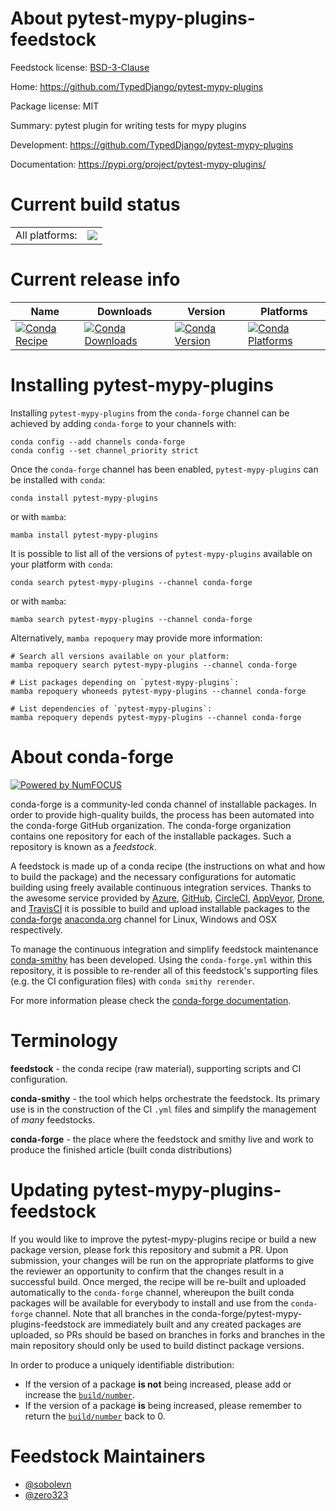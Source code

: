 About pytest-mypy-plugins-feedstock
===================================

Feedstock license: [BSD-3-Clause](https://github.com/conda-forge/pytest-mypy-plugins-feedstock/blob/main/LICENSE.txt)

Home: https://github.com/TypedDjango/pytest-mypy-plugins

Package license: MIT

Summary: pytest plugin for writing tests for mypy plugins

Development: https://github.com/TypedDjango/pytest-mypy-plugins

Documentation: https://pypi.org/project/pytest-mypy-plugins/

Current build status
====================


<table><tr><td>All platforms:</td>
    <td>
      <a href="https://dev.azure.com/conda-forge/feedstock-builds/_build/latest?definitionId=14168&branchName=main">
        <img src="https://dev.azure.com/conda-forge/feedstock-builds/_apis/build/status/pytest-mypy-plugins-feedstock?branchName=main">
      </a>
    </td>
  </tr>
</table>

Current release info
====================

| Name | Downloads | Version | Platforms |
| --- | --- | --- | --- |
| [![Conda Recipe](https://img.shields.io/badge/recipe-pytest--mypy--plugins-green.svg)](https://anaconda.org/conda-forge/pytest-mypy-plugins) | [![Conda Downloads](https://img.shields.io/conda/dn/conda-forge/pytest-mypy-plugins.svg)](https://anaconda.org/conda-forge/pytest-mypy-plugins) | [![Conda Version](https://img.shields.io/conda/vn/conda-forge/pytest-mypy-plugins.svg)](https://anaconda.org/conda-forge/pytest-mypy-plugins) | [![Conda Platforms](https://img.shields.io/conda/pn/conda-forge/pytest-mypy-plugins.svg)](https://anaconda.org/conda-forge/pytest-mypy-plugins) |

Installing pytest-mypy-plugins
==============================

Installing `pytest-mypy-plugins` from the `conda-forge` channel can be achieved by adding `conda-forge` to your channels with:

```
conda config --add channels conda-forge
conda config --set channel_priority strict
```

Once the `conda-forge` channel has been enabled, `pytest-mypy-plugins` can be installed with `conda`:

```
conda install pytest-mypy-plugins
```

or with `mamba`:

```
mamba install pytest-mypy-plugins
```

It is possible to list all of the versions of `pytest-mypy-plugins` available on your platform with `conda`:

```
conda search pytest-mypy-plugins --channel conda-forge
```

or with `mamba`:

```
mamba search pytest-mypy-plugins --channel conda-forge
```

Alternatively, `mamba repoquery` may provide more information:

```
# Search all versions available on your platform:
mamba repoquery search pytest-mypy-plugins --channel conda-forge

# List packages depending on `pytest-mypy-plugins`:
mamba repoquery whoneeds pytest-mypy-plugins --channel conda-forge

# List dependencies of `pytest-mypy-plugins`:
mamba repoquery depends pytest-mypy-plugins --channel conda-forge
```


About conda-forge
=================

[![Powered by
NumFOCUS](https://img.shields.io/badge/powered%20by-NumFOCUS-orange.svg?style=flat&colorA=E1523D&colorB=007D8A)](https://numfocus.org)

conda-forge is a community-led conda channel of installable packages.
In order to provide high-quality builds, the process has been automated into the
conda-forge GitHub organization. The conda-forge organization contains one repository
for each of the installable packages. Such a repository is known as a *feedstock*.

A feedstock is made up of a conda recipe (the instructions on what and how to build
the package) and the necessary configurations for automatic building using freely
available continuous integration services. Thanks to the awesome service provided by
[Azure](https://azure.microsoft.com/en-us/services/devops/), [GitHub](https://github.com/),
[CircleCI](https://circleci.com/), [AppVeyor](https://www.appveyor.com/),
[Drone](https://cloud.drone.io/welcome), and [TravisCI](https://travis-ci.com/)
it is possible to build and upload installable packages to the
[conda-forge](https://anaconda.org/conda-forge) [anaconda.org](https://anaconda.org/)
channel for Linux, Windows and OSX respectively.

To manage the continuous integration and simplify feedstock maintenance
[conda-smithy](https://github.com/conda-forge/conda-smithy) has been developed.
Using the ``conda-forge.yml`` within this repository, it is possible to re-render all of
this feedstock's supporting files (e.g. the CI configuration files) with ``conda smithy rerender``.

For more information please check the [conda-forge documentation](https://conda-forge.org/docs/).

Terminology
===========

**feedstock** - the conda recipe (raw material), supporting scripts and CI configuration.

**conda-smithy** - the tool which helps orchestrate the feedstock.
                   Its primary use is in the construction of the CI ``.yml`` files
                   and simplify the management of *many* feedstocks.

**conda-forge** - the place where the feedstock and smithy live and work to
                  produce the finished article (built conda distributions)


Updating pytest-mypy-plugins-feedstock
======================================

If you would like to improve the pytest-mypy-plugins recipe or build a new
package version, please fork this repository and submit a PR. Upon submission,
your changes will be run on the appropriate platforms to give the reviewer an
opportunity to confirm that the changes result in a successful build. Once
merged, the recipe will be re-built and uploaded automatically to the
`conda-forge` channel, whereupon the built conda packages will be available for
everybody to install and use from the `conda-forge` channel.
Note that all branches in the conda-forge/pytest-mypy-plugins-feedstock are
immediately built and any created packages are uploaded, so PRs should be based
on branches in forks and branches in the main repository should only be used to
build distinct package versions.

In order to produce a uniquely identifiable distribution:
 * If the version of a package **is not** being increased, please add or increase
   the [``build/number``](https://docs.conda.io/projects/conda-build/en/latest/resources/define-metadata.html#build-number-and-string).
 * If the version of a package **is** being increased, please remember to return
   the [``build/number``](https://docs.conda.io/projects/conda-build/en/latest/resources/define-metadata.html#build-number-and-string)
   back to 0.

Feedstock Maintainers
=====================

* [@sobolevn](https://github.com/sobolevn/)
* [@zero323](https://github.com/zero323/)

